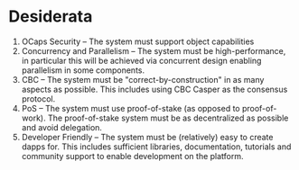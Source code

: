 # Desiderata

1. OCaps Security – The system must support object capabilities
2. Concurrency and Parallelism – The system must be high-performance, in particular this will be achieved via concurrent design enabling parallelism in some components.
3. CBC – The system must be "correct-by-construction" in as many aspects as possible. This includes using CBC Casper as the consensus protocol.
4. PoS – The system must use  proof-of-stake \(as opposed to proof-of-work\). The proof-of-stake system must be as decentralized as possible and avoid delegation.  
5. Developer Friendly – The system must be \(relatively\) easy to create dapps for. This includes sufficient libraries, documentation, tutorials and community support to enable development on the platform.

